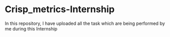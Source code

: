 # Crisp_metrics-Internship
In this repository, I have uploaded all the task which are being performed by me during this Internship
